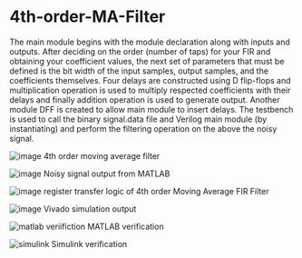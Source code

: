 # 4th-order-MA-Filter

The main module begins with the module declaration along with inputs and outputs. After deciding on the order (number of taps) for your FIR and obtaining your coefficient values, the next set of parameters that must be defined is the bit width of the input samples, output samples, and the coefficients themselves. Four delays are constructed using D flip-flops and multiplication operation is used to multiply respected coefficients with their delays and finally addition operation is used to generate output. 
Another module DFF is created to allow main module to insert delays. The testbench is used to call the binary signal.data file and Verilog main module (by instantiating) and perform the filtering operation on the above the noisy signal.


![image](https://github.com/ChinmaiChowdary/4th-order-MA-Filter/assets/119433702/92198887-1f75-4f83-b2a2-55e3fd8f0931)
4th order moving average filter


![image](https://github.com/ChinmaiChowdary/4th-order-MA-Filter/assets/119433702/6793f425-13f5-4fec-a1da-d42b5c505f21)
Noisy signal output from MATLAB


![image](https://github.com/ChinmaiChowdary/4th-order-MA-Filter/assets/119433702/113c8500-07a6-42df-8cf7-b976c6b636b4)
register transfer logic of 4th order Moving Average FIR Filter


![image](https://github.com/ChinmaiChowdary/4th-order-MA-Filter/assets/119433702/dc9c3995-28e3-4fd9-9dde-39e3544928d0)
Vivado simulation output


![matlab veriifiction](https://github.com/ChinmaiChowdary/4th-order-MA-Filter/assets/119433702/75806e52-b46a-4b47-929f-b0fd00e22355)
MATLAB verification


![simulink](https://github.com/ChinmaiChowdary/4th-order-MA-Filter/assets/119433702/2808f522-a745-45d1-aabd-a968bca8b9f6)
Simulink verification

